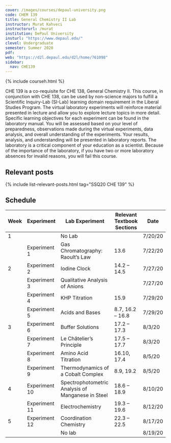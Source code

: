 ```yaml
---
cover: /images/courses/depaul-university.png
code: CHEM 139
title: General Chemistry II Lab
instructor: Murat Kahveci
instructorurl: /murat
institution: DePaul University
insturl: "https://www.depaul.edu/"
clevel: Undergraduate
semester: Summer 2020
pdf:
web: "https://d2l.depaul.edu/d2l/home/761098"
sidebar:
  nav: CHE139
---
```

{% include courseh.html %}

CHE 139 is a co-requisite for CHE 138, General Chemistry II. This course, in conjunction with CHE 138, can be used by non-science majors to fulfill a Scientific Inquiry-Lab (SI-Lab) learning domain requirement in the Liberal Studies Program. The virtual laboratory experiments will reinforce material presented in lecture and allow you to explore lecture topics in more detail. Specific learning objectives for each experiment can be found in the laboratory manual. You will be assessed based on your level of preparedness, observations made during the virtual experiments, data analysis, and overall understanding of the experiments. Your results, analysis, and understanding will be presented in laboratory reports. The laboratory is a critical component of your education as a scientist. Because of the importance of the laboratory, if you have two or more laboratory absences for invalid reasons, you will fail this course.

## Relevant posts

{% include list-relevant-posts.html tag="SSQ20 CHE 139" %}

## Schedule

| Week                                    | Experiment    | Lab Experiment                                    | Relevant Textbook Sections | Date    |
|-----------------------------------------|---------------|---------------------------------------------------|----------------------------|---------|
| 1                                       |               | No Lab                                            |                            | 7/20/20 |
|                                         | Experiment 1  | Gas Chromatography: Raoult’s Law                  | 13.6                       | 7/22/20 |
| 2                                       | Experiment 2  | Iodine Clock                                      | 14.2 – 14.5                | 7/27/20 |
|                                         | Experiment 3  | Qualitative Analysis of Anions                    |                            | 7/27/20 |
|                                         | Experiment 4  | KHP Titration                                     | 15.9                       | 7/29/20 |
|                                         | Experiment 5  | Acids and Bases                                   | 8.7, 16.2 – 16.8           | 7/29/20 |
| 3                                       | Experiment 6  | Buffer Solutions                                  | 17.2 – 17.3                | 8/3/20  |
|                                         | Experiment 7  | Le Châtelier’s Principle                          | 17.5 – 17.7                | 8/3/20  |
|                                         | Experiment 8  | Amino Acid Titration                              | 16.10, 17.4                | 8/5/20  |
|                                         | Experiment 9  | Thermodynamics of a Cobalt Complex                | 8.9, 19.2                  | 8/5/20  |
| 4                                       | Experiment 10 | Spectrophotometric Analysis of Manganese in Steel | 18.6 – 18.9                | 8/10/20 |
|                                         | Experiment 11 | Electrochemistry                                  | 19.3 – 19.6                | 8/12/20 |
| 5                                       | Experiment 12 | Coordination Chemistry                            | 22.3 – 22.5                | 8/17/20 |
|                                         |               | No lab                                            |                            | 8/19/20 |